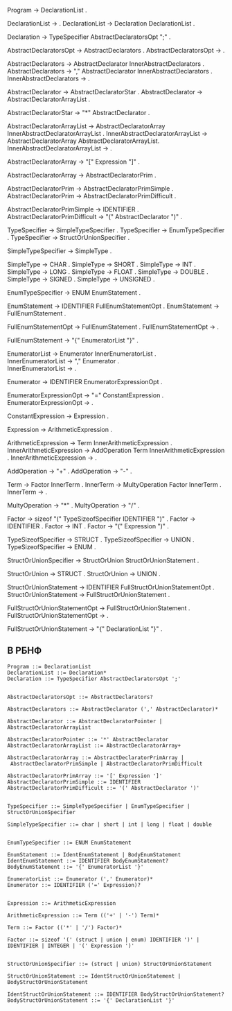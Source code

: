 Program -> DeclarationList .

DeclarationList -> .
DeclarationList -> Declaration DeclarationList .

Declaration -> TypeSpecifier AbstractDeclaratorsOpt ";" .


AbstractDeclaratorsOpt -> AbstractDeclarators .
AbstractDeclaratorsOpt -> .

AbstractDeclarators -> AbstractDeclarator InnerAbstractDeclarators .
AbstractDeclarators -> "," AbstractDeclarator InnerAbstractDeclarators .
InnerAbstractDeclarators -> .

AbstractDeclarator -> AbstractDeclaratorStar .
AbstractDeclarator -> AbstractDeclaratorArrayList .

AbstractDeclaratorStar -> "*" AbstractDeclarator .


AbstractDeclaratorArrayList -> AbstractDeclaratorArray InnerAbstractDeclaratorArrayList .
InnerAbstractDeclaratorArrayList -> AbstractDeclaratorArray AbstractDeclaratorArrayList.  
InnerAbstractDeclaratorArrayList -> .


AbstractDeclaratorArray -> "[" Expression "]" .

AbstractDeclaratorArray -> AbstractDeclaratorPrim .

AbstractDeclaratorPrim -> AbstractDeclaratorPrimSimple .
AbstractDeclaratorPrim -> AbstractDeclaratorPrimDifficult .

AbstractDeclaratorPrimSimple -> IDENTIFIER .
AbstractDeclaratorPrimDifficult -> "(" AbstractDeclarator ")" .



TypeSpecifier -> SimpleTypeSpecifier .
TypeSpecifier -> EnumTypeSpecifier .
TypeSpecifier -> StructOrUnionSpecifier .

SimpleTypeSpecifier -> SimpleType .

SimpleType -> CHAR .
SimpleType -> SHORT .
SimpleType -> INT .
SimpleType -> LONG .
SimpleType -> FLOAT .
SimpleType -> DOUBLE .
SimpleType -> SIGNED .
SimpleType -> UNSIGNED .



EnumTypeSpecifier -> ENUM EnumStatement .

EnumStatement -> IDENTIFIER FullEnumStatementOpt .
EnumStatement -> FullEnumStatement .

FullEnumStatementOpt -> FullEnumStatement .
FullEnumStatementOpt -> .

FullEnumStatement -> "{" EnumeratorList "}" .


EnumeratorList -> Enumerator InnerEnumeratorList .    
InnerEnumeratorList -> "," Enumerator .             
InnerEnumeratorList -> .


Enumerator -> IDENTIFIER EnumeratorExpressionOpt .



EnumeratorExpressionOpt -> "=" ConstantExpression .
EnumeratorExpressionOpt -> .

ConstantExpression -> Expression .

Expression -> ArithmeticExpression .

ArithmeticExpression -> Term InnerArithmeticExpression .
InnerArithmeticExpression -> AddOperation Term InnerArithmeticExpression .
InnerArithmeticExpression -> .

AddOperation -> "+" .
AddOperation -> "-" .

Term -> Factor InnerTerm .
InnerTerm -> MultyOperation Factor InnerTerm .
InnerTerm -> .

MultyOperation -> "*" .
MultyOperation -> "/" .

Factor -> sizeof "(" TypeSizeofSpecifier IDENTIFIER ")" .
Factor -> IDENTIFIER .
Factor -> INT .
Factor -> "(" Expression ")" .

TypeSizeofSpecifier -> STRUCT .
TypeSizeofSpecifier -> UNION .
TypeSizeofSpecifier -> ENUM .



StructOrUnionSpecifier -> StructOrUnion StructOrUnionStatement .

StructOrUnion -> STRUCT .
StructOrUnion -> UNION .

StructOrUnionStatement -> IDENTIFIER FullStructOrUnionStatementOpt .
StructOrUnionStatement -> FullStructOrUnionStatement .

FullStructOrUnionStatementOpt -> FullStructOrUnionStatement .
FullStructOrUnionStatementOpt -> .

FullStructOrUnionStatement -> "{" DeclarationList "}" .


## В РБНФ

```
Program ::= DeclarationList
DeclarationList ::= Declaration*
Declaration ::= TypeSpecifier AbstractDeclaratorsOpt ';' 


AbstractDeclaratorsOpt ::= AbstractDeclarators?

AbstractDeclarators ::= AbstractDeclarator (',' AbstractDeclarator)* 

AbstractDeclarator ::= AbstractDeclaratorPointer | AbstractDeclaratorArrayList 

AbstractDeclaratorPointer ::= '*' AbstractDeclarator 
AbstractDeclaratorArrayList ::= AbstractDeclaratorArray+

AbstractDeclaratorArray ::= AbstractDeclaratorPrimArray |
 AbstractDeclaratorPrimSimple | AbstractDeclaratorPrimDifficult

AbstractDeclaratorPrimArray ::= '[' Expression ']'
AbstractDeclaratorPrimSimple ::= IDENTIFIER
AbstractDeclaratorPrimDifficult ::= '(' AbstractDeclarator ')'


TypeSpecifier ::= SimpleTypeSpecifier | EnumTypeSpecifier | StructOrUnionSpecifier

SimpleTypeSpecifier ::= char | short | int | long | float | double 


EnumTypeSpecifier ::= ENUM EnumStatement 

EnumStatement ::= IdentEnumStatement | BodyEnumStatement
IdentEnumStatement ::= IDENTIFIER BodyEnumStatement?
BodyEnumStatement ::= '{' EnumeratorList '}'

EnumeratorList ::= Enumerator (',' Enumerator)*  
Enumerator ::= IDENTIFIER ('=' Expression)? 


Expression ::= ArithmeticExpression 

ArithmeticExpression ::= Term (('+' | '-') Term)* 

Term ::= Factor (('*' | '/') Factor)*

Factor ::= sizeof '(' (struct | union | enum) IDENTIFIER ')' | IDENTIFIER | INTEGER | '(' Expression ')'


StructOrUnionSpecifier ::= (struct | union) StructOrUnionStatement 

StructOrUnionStatement ::= IdentStructOrUnionStatement | BodyStructOrUnionStatement

IdentStructOrUnionStatement ::= IDENTIFIER BodyStructOrUnionStatement?
BodyStructOrUnionStatement ::= '{' DeclarationList '}' 

```


